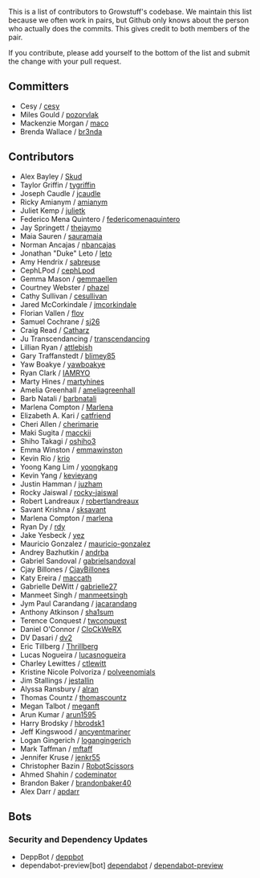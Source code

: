 This is a list of contributors to Growstuff's codebase.  We maintain
this list because we often work in pairs, but Github only knows about the
person who actually does the commits. This gives credit to both members
of the pair.

If you contribute, please add yourself to the bottom of the list and
submit the change with your pull request.

## Committers

- Cesy / [cesy](https://github.com/cesy)
- Miles Gould / [pozorvlak](https://github.com/pozorvlak)
- Mackenzie Morgan / [maco](https://github.com/maco)
- Brenda Wallace / [br3nda](https://github.com/br3nda)

## Contributors

- Alex Bayley / [Skud](https://github.com/Skud)
- Taylor Griffin / [tygriffin](https://github.com/tygriffin)
- Joseph Caudle / [jcaudle](https://github.com/jcaudle)
- Ricky Amianym / [amianym](https://github.com/amianym)
- Juliet Kemp / [julietk](https://github.com/julietk)
- Federico Mena Quintero / [federicomenaquintero](https://github.com/federicomenaquintero)
- Jay Springett / [thejaymo](https://github.com/thejaymo)
- Maia Sauren / [sauramaia](https://github.com/sauramaia)
- Norman Ancajas / [nbancajas](https://github.com/nbancajas)
- Jonathan "Duke" Leto / [leto](https://github.com/leto)
- Amy Hendrix / [sabreuse](https://github.com/sabreuse)
- CephLPod / [cephLpod](https://github.com/cephLpod/)
- Gemma Mason / [gemmaellen](https://github.com/gemmaellen)
- Courtney Webster / [phazel](https://github.com/phazel/)
- Cathy Sullivan / [cesullivan](https://github.com/cesullivan)
- Jared McCorkindale / [jmcorkindale](https://github.com/jmcorkindale)
- Florian Vallen / [flov](https://github.com/flov)
- Samuel Cochrane / [sj26](https://github.com/sj26)
- Craig Read / [Catharz](https://github.com/Catharz)
- Ju Transcendancing / [transcendancing](https://github.com/transcendancing)
- Lillian Ryan / [attlebish](https://github.com/attlebish)
- Gary Traffanstedt / [blimey85](https://github.com/blimey85)
- Yaw Boakye / [yawboakye](https://github.com/yawboakye)
- Ryan Clark / [IAMRYO](https://github.com/IAMRYO)
- Marty Hines / [martyhines](https://github.com/martyhines)
- Amelia Greenhall / [ameliagreenhall](https://github.com/ameliagreenhall)
- Barb Natali / [barbnatali](https://github.com/barbnatali)
- Marlena Compton / [Marlena](https://github.com/marlena)
- Elizabeth A. Kari / [catfriend](https://github.com/catfriend)
- Cheri Allen / [cherimarie](https://github.com/cherimarie)
- Maki Sugita / [macckii](https:://github.com/macckii)
- Shiho Takagi / [oshiho3](https://github.com/oshiho3)
- Emma Winston / [emmawinston](https://github.com/emmawinston)
- Kevin Rio / [krio](https://github.com/krio)
- Yoong Kang Lim / [yoongkang](https://github.com/yoongkang)
- Kevin Yang / [kevieyang](https://github.com/kevieyang)
- Justin Hamman / [juzham](https://github.com/juzham)
- Rocky Jaiswal / [rocky-jaiswal](https://github.com/rocky-jaiswal)
- Robert Landreaux / [robertlandreaux](https://github.com/robertlandreaux)
- Savant Krishna / [sksavant](https://github.com/sksavant)
- Marlena Compton / [marlena](https://github/marlena)
- Ryan Dy / [rdy](https://github/rdy)
- Jake Yesbeck / [yez](https://github.com/yez)
- Mauricio Gonzalez / [mauricio-gonzalez](https://github.com/mauricio-gonzalez)
- Andrey Bazhutkin / [andrba](https://github.com/andrba)
- Gabriel Sandoval / [gabrielsandoval](https://github.com/gabrielsandoval)
- Cjay Billones / [CjayBillones](https://github.com/CjayBillones)
- Katy Ereira / [maccath](https://github.com/maccath)
- Gabrielle DeWitt / [gabrielle27](https://github.com/gabrielle27)
- Manmeet Singh / [manmeetsingh](https://github.com/manmeetsingh)
- Jym Paul Carandang / [jacarandang](https://github.com/jacarandang)
- Anthony Atkinson / [sha1sum](https://github.com/sha1sum)
- Terence Conquest / [twconquest](https://github.com/twconquest)
- Daniel O'Connor / [CloCkWeRX](https://github.com/CloCkWeRX)
- DV Dasari / [dv2](https://github.com/dv2)
- Eric Tillberg / [Thrillberg](https://github.com/Thrillberg)
- Lucas Nogueira / [lucasnogueira](https://github.com/lucasnogueira)
- Charley Lewittes / [ctlewitt](https://github.com/ctlewitt)
- Kristine Nicole Polvoriza / [polveenomials](https://github.com/polveenomials)
- Jim Stallings / [jestallin](https://github.com/jestallin)
- Alyssa Ransbury / [alran](https://github.com/alran)
- Thomas Countz / [thomascountz](https://github.com/thomascountz)
- Megan Talbot / [meganft](https://github.com/meganft)
- Arun Kumar / [arun1595](https://github.com/arun1595)
- Harry Brodsky / [hbrodsk1](https://github.com/hbrodsk1)
- Jeff Kingswood / [ancyentmariner](https://github.com/ancyentmariner)
- Logan Gingerich / [logangingerich](https://github.com/logangingerich)
- Mark Taffman / [mftaff](https://github.com/mftaff)
- Jennifer Kruse / [jenkr55](https://github.com/jenkr55)
- Christopher Bazin / [RobotScissors](https://github.com/robotscissors)
- Ahmed Shahin / [codeminator](https://www.github.com/codeminator)
- Brandon Baker / [brandonbaker40](https://github.com/brandonbaker40)
- Alex Darr / [apdarr](https://github.com/apdarr)

## Bots

### Security and Dependency Updates
- DeppBot / [deppbot](https://github.com/deppbot)
- dependabot-preview[bot] [dependabot](https://github.com/dependabot-bot) / [dependabot-preview](https://github.com/apps/dependabot-preview)

